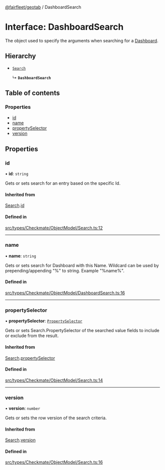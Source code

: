 [@fairfleet/geotab](../README.md) / DashboardSearch

# Interface: DashboardSearch

The object used to specify the
 arguments when searching for a [Dashboard](Dashboard.md).

## Hierarchy

- [`Search`](Search.md)

  ↳ **`DashboardSearch`**

## Table of contents

### Properties

- [id](DashboardSearch.md#id)
- [name](DashboardSearch.md#name)
- [propertySelector](DashboardSearch.md#propertyselector)
- [version](DashboardSearch.md#version)

## Properties

### id

• **id**: `string`

Gets or sets search for an entry based on the specific Id.

#### Inherited from

[Search](Search.md).[id](Search.md#id)

#### Defined in

[src/types/Checkmate/ObjectModel/Search.ts:12](https://github.com/fairfleet/geotab/blob/d57d931/src/types/Checkmate/ObjectModel/Search.ts#L12)

___

### name

• **name**: `string`

Gets or sets search for Dashboard with this Name. Wildcard can be used by prepending/appending "%" to
 string. Example "%name%".

#### Defined in

[src/types/Checkmate/ObjectModel/DashboardSearch.ts:16](https://github.com/fairfleet/geotab/blob/d57d931/src/types/Checkmate/ObjectModel/DashboardSearch.ts#L16)

___

### propertySelector

• **propertySelector**: [`PropertySelector`](PropertySelector.md)

Gets or sets Search.PropertySelector of the searched value fields to include or exclude from the result.

#### Inherited from

[Search](Search.md).[propertySelector](Search.md#propertyselector)

#### Defined in

[src/types/Checkmate/ObjectModel/Search.ts:14](https://github.com/fairfleet/geotab/blob/d57d931/src/types/Checkmate/ObjectModel/Search.ts#L14)

___

### version

• **version**: `number`

Gets or sets the row version of the search criteria.

#### Inherited from

[Search](Search.md).[version](Search.md#version)

#### Defined in

[src/types/Checkmate/ObjectModel/Search.ts:16](https://github.com/fairfleet/geotab/blob/d57d931/src/types/Checkmate/ObjectModel/Search.ts#L16)
